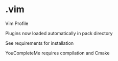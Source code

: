 .vim
====

Vim Profile

Plugins now loaded automatically in pack directory

See requirements for installation

YouCompleteMe requires compilation and Cmake
